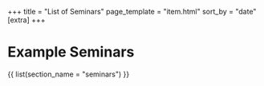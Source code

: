 +++
title = "List of Seminars"
page_template = "item.html"
sort_by = "date"
[extra]
+++

# Example Seminars

{{ list(section_name = "seminars") }}